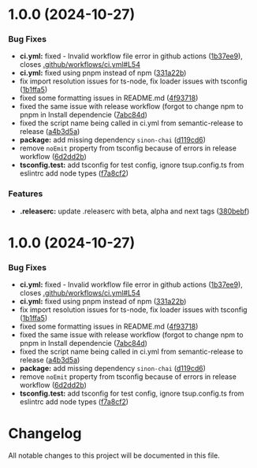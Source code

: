 # 1.0.0 (2024-10-27)


### Bug Fixes

* **ci.yml:** fixed - Invalid workflow file error in github actions ([1b37ee9](https://github.com/shaiknoorullah/simple-observability/commit/1b37ee9254207882b69727361c802843ea118525)), closes [.github/workflows/ci.yml#L54](https://github.com/.github/workflows/ci.yml/issues/L54)
* **ci.yml:** fixed using pnpm instead of npm ([331a22b](https://github.com/shaiknoorullah/simple-observability/commit/331a22bddfd05ed35245f3c7a9f2ac5e014d895d))
* fix import resolution issues for ts-node, fix loader issues with tsconfig ([1b1ffa5](https://github.com/shaiknoorullah/simple-observability/commit/1b1ffa532bbf2fe933813cc5240f013f0c7e1420))
* fixed some formatting issues in README.md ([4f93718](https://github.com/shaiknoorullah/simple-observability/commit/4f93718f69b2693d9641da4be6ef194bbe73bdcc))
* fixed the same issue with release workflow (forgot to change npm to pnpm in Install dependencie ([7abc84d](https://github.com/shaiknoorullah/simple-observability/commit/7abc84df72f310aac66bc133ec1ccf9ae3a13914))
* fixed the script name being called in ci.yml from semantic-release to release ([a4b3d5a](https://github.com/shaiknoorullah/simple-observability/commit/a4b3d5a9495c61969b63a81f9d2b20af4ef775dd))
* **package:** add missing dependency `sinon-chai` ([d119cd6](https://github.com/shaiknoorullah/simple-observability/commit/d119cd66b4e11d57c6c4876ae4f9fd96dd1530d3))
* remove `noEmit` property from tsconfig because of errors in release workflow ([6d2dd2b](https://github.com/shaiknoorullah/simple-observability/commit/6d2dd2b2cbaea4ff957f0b68dd127ec519b76921))
* **tsconfig.test:** add tsconfig for test config, ignore tsup.config.ts from eslintrc add node types ([f7a8cf2](https://github.com/shaiknoorullah/simple-observability/commit/f7a8cf2f2c2d12de9929e245498d5572cfd35719))


### Features

* **.releaserc:** update .releaserc with beta, alpha and next tags ([380bebf](https://github.com/shaiknoorullah/simple-observability/commit/380bebfd5f798bf2bd07e47c07066b1a7dbb331b))

# 1.0.0 (2024-10-27)


### Bug Fixes

* **ci.yml:** fixed - Invalid workflow file error in github actions ([1b37ee9](https://github.com/shaiknoorullah/simple-observability/commit/1b37ee9254207882b69727361c802843ea118525)), closes [.github/workflows/ci.yml#L54](https://github.com/.github/workflows/ci.yml/issues/L54)
* **ci.yml:** fixed using pnpm instead of npm ([331a22b](https://github.com/shaiknoorullah/simple-observability/commit/331a22bddfd05ed35245f3c7a9f2ac5e014d895d))
* fix import resolution issues for ts-node, fix loader issues with tsconfig ([1b1ffa5](https://github.com/shaiknoorullah/simple-observability/commit/1b1ffa532bbf2fe933813cc5240f013f0c7e1420))
* fixed some formatting issues in README.md ([4f93718](https://github.com/shaiknoorullah/simple-observability/commit/4f93718f69b2693d9641da4be6ef194bbe73bdcc))
* fixed the same issue with release workflow (forgot to change npm to pnpm in Install dependencie ([7abc84d](https://github.com/shaiknoorullah/simple-observability/commit/7abc84df72f310aac66bc133ec1ccf9ae3a13914))
* fixed the script name being called in ci.yml from semantic-release to release ([a4b3d5a](https://github.com/shaiknoorullah/simple-observability/commit/a4b3d5a9495c61969b63a81f9d2b20af4ef775dd))
* **package:** add missing dependency `sinon-chai` ([d119cd6](https://github.com/shaiknoorullah/simple-observability/commit/d119cd66b4e11d57c6c4876ae4f9fd96dd1530d3))
* remove `noEmit` property from tsconfig because of errors in release workflow ([6d2dd2b](https://github.com/shaiknoorullah/simple-observability/commit/6d2dd2b2cbaea4ff957f0b68dd127ec519b76921))
* **tsconfig.test:** add tsconfig for test config, ignore tsup.config.ts from eslintrc add node types ([f7a8cf2](https://github.com/shaiknoorullah/simple-observability/commit/f7a8cf2f2c2d12de9929e245498d5572cfd35719))

# Changelog

All notable changes to this project will be documented in this file.
